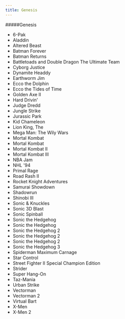 ```yaml
---
title: Genesis
---
```


#####Genesis

- 6-Pak
- Aladdin
- Altered Beast
- Batman Forever
- Batman Returns
- Battletoads and Double Dragon The Ultimate Team
- Cyborg Justice
- Dynamite Headdy
- Earthworm Jim
- Ecco the Dolphin
- Ecco the Tides of Time
- Golden Axe II
- Hard Drivin'
- Judge Dredd
- Jungle Strike
- Jurassic Park
- Kid Chameleon
- Lion King, The
- Mega Man: The Wily Wars
- Mortal Kombat
- Mortal Kombat
- Mortal Kombat II
- Mortal Kombat III
- NBA Jam
- NHL '94
- Primal Rage
- Road Rash II
- Rocket Knight Adventures
- Samurai Showdown
- Shadowrun
- Shinobi III
- Sonic & Knuckles
- Sonic 3D Blast
- Sonic Spinball
- Sonic the Hedgehog
- Sonic the Hedgehog
- Sonic the Hedgehog 2
- Sonic the Hedgehog 2
- Sonic the Hedgehog 2
- Sonic the Hedgehog 3
- Spiderman Maximum Carnage
- Star Control
- Street Fighter II Special Champion Edition
- Strider
- Super Hang-On
- Taz-Mania
- Urban Strike
- Vectorman
- Vectorman 2
- Virtual Bart
- X-Men
- X-Men 2

